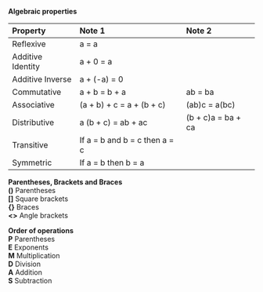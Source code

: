 __Algebraic properties__  

| Property          | Note 1           |Note 2    |  
|:----------------- |:---------------- |:-------- |  
| Reflexive         | a = a            |          |  
| Additive Identity | a + 0 = a        |          |  
| Additive Inverse  | a + (-a) = 0     |          |  
| Commutative       | a + b = b + a    | ab = ba  |  
| Associative       | (a + b) + c = a + (b + c) | (ab)c = a(bc) | |  
| Distributive      | a (b + c) = ab + ac | (b + c)a = ba + ca | |  
| Transitive        | If a = b and b = c then a = c | |  
| Symmetric        | If a = b then b = a | |  


__Parentheses, Brackets and Braces__  
**()** Parentheses  
**[]** Square brackets  
**{}** Braces  
**<>** Angle brackets  

__Order of operations__  
**P** Parentheses  
**E** Exponents  
**M** Multiplication  
**D** Division  
**A** Addition  
**S** Subtraction  
